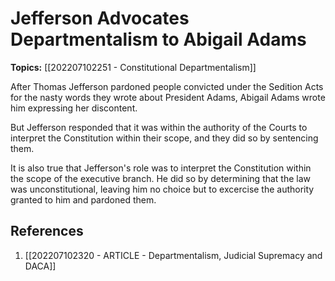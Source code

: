 # Jefferson Advocates Departmentalism to Abigail Adams
**Topics:** [[202207102251 - Constitutional Departmentalism]]

After Thomas Jefferson pardoned people convicted under the Sedition Acts for the nasty words they wrote about President Adams, Abigail Adams wrote him expressing her discontent.

But Jefferson responded that it was within the authority of the Courts to interpret the Constitution within their scope, and they did so by sentencing them.

It is also true that Jefferson's role was to interpret the Constitution within the scope of the executive branch. He did so by determining that the law was unconstitutional, leaving him no choice but to excercise the authority granted to him and pardoned them.

## References
1. [[202207102320 - ARTICLE - Departmentalism, Judicial Supremacy and DACA]]